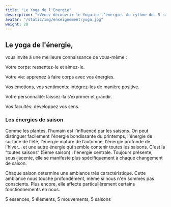 ```yaml
---
title: "Le Yoga de l'Energie"
description: "«Venez découvrir le Yoga de l’énergie. Au rythme des 5 saisons de l’énergétique chinoise, vous découvrirez un Yoga accessible à tous. Il permet l’harmonisation des corps physiques et énergétiques pour vivre dans l’instant présent et éveiller vos 5 sens.»"
avatar: "/static/img/enseignement/yoga.jpg"
weight: 20
---
```


## Le yoga de l'énergie,

vous invite à  une meilleure connaissance de vous-même :

Votre corps: ressentez-le et aimez-le.

Votre vie: apprenez à faire corps avec vos énergies.

Vos émotions, vos sentiments: intégrez-les de manière positive.

Votre personnalité: laissez-la s’exprimer et grandir.

Vos facultés: développez vos sens.

 

### Les énergies de saison

Comme les plantes, l’humain est l'influencé par les saisons. On peut distinguer facilement l'énergie bondissante du printemps, l'énergie de surface de l'été, l’énergie mature de l’automne, l'énergie profonde de l'hiver... et une autre énergie qui semble contenir toutes les saisons. C'est la “toutes saisons“ (5ème saison) : l'énergie centrale. Toujours présente, sous-jacente, elle se manifeste plus spécifiquement à chaque changement de saison.

 

Chaque saison détermine une ambiance très caractéristique. Cette ambiance nous touche profondément, même si nous n'en sommes pas conscients. Plus encore, elle affecte particulièrement certains fonctionnements en nous. 

 

5 essences, 5 éléments, 5 mouvements, 5 saisons